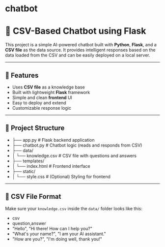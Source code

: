 # chatbot
# 🧠 CSV-Based Chatbot using Flask

This project is a simple AI-powered chatbot built with **Python**, **Flask**, and a **CSV file** as the data source. It provides intelligent responses based on the data loaded from the CSV and can be easily deployed on a local server.

---

## 🚀 Features

- Uses **CSV file** as a knowledge base
- Built with lightweight **Flask** framework
- Simple and clean **frontend** UI
- Easy to deploy and extend
- Customizable response logic

---

## 📁 Project Structure

- ├── app.py # Flask backend application
- ├── chatbot.py # Chatbot logic (reads and responds from CSV)
- ├── data/
- │ └── knowledge.csv # CSV file with questions and answers
- ├── templates/
- │ └── index.html # Frontend interface
- ├── static/
- │ └── style.css # (Optional) Styling for frontend

---

## 📄 CSV File Format

Make sure your `knowledge.csv` inside the `data/` folder looks like this:

- csv
- question,answer
- "Hello", "Hi there! How can I help you?"
- "What's your name?", "I am your AI assistant."
- "How are you?", "I'm doing well, thank you!"
